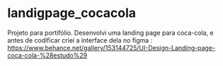# landigpage_cocacola
Projeto para portifólio. Desenvolvi uma landing page para coca-cola, e antes de codificar criei a interface dela no figma : https://www.behance.net/gallery/153144725/UI-Design-Landing-page-coca-cola-%28estudo%29
